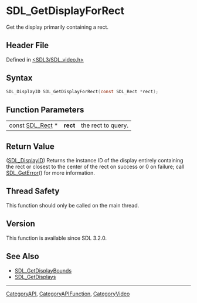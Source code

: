 # SDL_GetDisplayForRect

Get the display primarily containing a rect.

## Header File

Defined in [<SDL3/SDL_video.h>](https://github.com/libsdl-org/SDL/blob/main/include/SDL3/SDL_video.h)

## Syntax

```c
SDL_DisplayID SDL_GetDisplayForRect(const SDL_Rect *rect);
```

## Function Parameters

|                              |          |                    |
| ---------------------------- | -------- | ------------------ |
| const [SDL_Rect](SDL_Rect) * | **rect** | the rect to query. |

## Return Value

([SDL_DisplayID](SDL_DisplayID)) Returns the instance ID of the display
entirely containing the rect or closest to the center of the rect on
success or 0 on failure; call [SDL_GetError](SDL_GetError)() for more
information.

## Thread Safety

This function should only be called on the main thread.

## Version

This function is available since SDL 3.2.0.

## See Also

- [SDL_GetDisplayBounds](SDL_GetDisplayBounds)
- [SDL_GetDisplays](SDL_GetDisplays)

----
[CategoryAPI](CategoryAPI), [CategoryAPIFunction](CategoryAPIFunction), [CategoryVideo](CategoryVideo)

